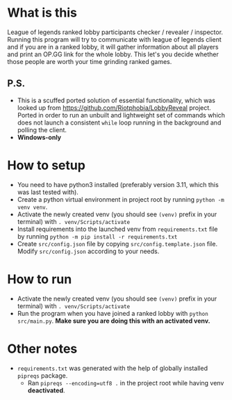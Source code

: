 # What is this

League of legends ranked lobby participants checker / revealer / inspector. Running this program will try to communicate with league of legends client and if you are in a ranked lobby, it will gather information about all players and print an OP.GG link for the whole lobby. This let's you decide whether those people are worth your time grinding ranked games.

## P.S.
- This is a scuffed ported solution of essential functionality, which was looked up from https://github.com/Riotphobia/LobbyReveal project. Ported in order to run an unbuilt and lightweight set of commands which does not launch a consistent `while` loop running in the background and polling the client.
- **Windows-only**

# How to setup

- You need to have python3 installed (preferably version 3.11, which this was last tested with).
- Create a python virtual environment in project root by running `python -m venv venv`.
- Activate the newly created venv (you should see `(venv)` prefix in your terminal) with `. venv/Scripts/activate`
- Install requirements into the launched venv from `requirements.txt` file by running `python -m pip install -r requirements.txt`
- Create `src/config.json` file by copying `src/config.template.json` file. Modify `src/config.json` according to your needs.

# How to run

- Activate the newly created venv (you should see `(venv)` prefix in your terminal) with `. venv/Scripts/activate`
- Run the program when you have joined a ranked lobby with `python src/main.py`. **Make sure you are doing this with an activated venv.**

# Other notes

- `requirements.txt` was generated with the help of globally installed `pipreqs` package.
  - Ran `pipreqs --encoding=utf8 .` in the project root while having venv **deactivated**.

